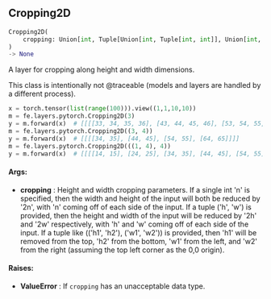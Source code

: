 ## Cropping2D
```python
Cropping2D(
	cropping: Union[int, Tuple[Union[int, Tuple[int, int]], Union[int, Tuple[int, int]]]]=0
)
-> None
```
A layer for cropping along height and width dimensions.

This class is intentionally not @traceable (models and layers are handled by a different process).

```python
x = torch.tensor(list(range(100))).view((1,1,10,10))
m = fe.layers.pytorch.Cropping2D(3)
y = m.forward(x)  # [[[[33, 34, 35, 36], [43, 44, 45, 46], [53, 54, 55, 56], [63, 64, 65, 66]]]]
m = fe.layers.pytorch.Cropping2D((3, 4))
y = m.forward(x)  # [[[[34, 35], [44, 45], [54, 55], [64, 65]]]]
m = fe.layers.pytorch.Cropping2D(((1, 4), 4))
y = m.forward(x)  # [[[[14, 15], [24, 25], [34, 35], [44, 45], [54, 55]]]]
```


#### Args:

* **cropping** :  Height and width cropping parameters. If a single int 'n' is specified, then the width and height of        the input will both be reduced by '2n', with 'n' coming off of each side of the input. If a tuple ('h', 'w')        is provided, then the height and width of the input will be reduced by '2h' and '2w' respectively, with 'h'        and 'w' coming off of each side of the input. If a tuple like (('h1', 'h2'), ('w1', 'w2')) is provided, then        'h1' will be removed from the top, 'h2' from the bottom, 'w1' from the left, and 'w2' from the right        (assuming the top left corner as the 0,0 origin).

#### Raises:

* **ValueError** :  If `cropping` has an unacceptable data type.